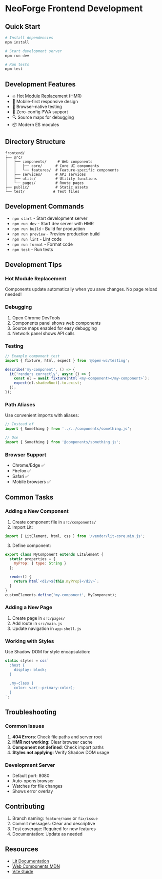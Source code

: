 # NeoForge Frontend Development

## Quick Start

```bash
# Install dependencies
npm install

# Start development server
npm run dev

# Run tests
npm test
```

## Development Features

- 🔥 Hot Module Replacement (HMR)
- 📱 Mobile-first responsive design
- 🧪 Browser-native testing
- 🎯 Zero-config PWA support
- 🔍 Source maps for debugging
- 📦 Modern ES modules

## Directory Structure

```
frontend/
├── src/
│   ├── components/     # Web components
│   │   ├── core/      # Core UI components
│   │   └── features/  # Feature-specific components
│   ├── services/      # API services
│   ├── utils/         # Utility functions
│   └── pages/         # Route pages
├── public/            # Static assets
└── test/             # Test files
```

## Development Commands

- `npm start` - Start development server
- `npm run dev` - Start dev server with HMR
- `npm run build` - Build for production
- `npm run preview` - Preview production build
- `npm run lint` - Lint code
- `npm run format` - Format code
- `npm test` - Run tests

## Development Tips

### Hot Module Replacement

Components update automatically when you save changes. No page reload needed!

### Debugging

1. Open Chrome DevTools
2. Components panel shows web components
3. Source maps enabled for easy debugging
4. Network panel shows API calls

### Testing

```javascript
// Example component test
import { fixture, html, expect } from '@open-wc/testing';

describe('my-component', () => {
  it('renders correctly', async () => {
    const el = await fixture(html`<my-component></my-component>`);
    expect(el.shadowRoot).to.exist;
  });
});
```

### Path Aliases

Use convenient imports with aliases:

```javascript
// Instead of
import { Something } from '../../components/something.js';

// Use
import { Something } from '@components/something.js';
```

### Browser Support

- Chrome/Edge ✅
- Firefox ✅
- Safari ✅
- Mobile browsers ✅

## Common Tasks

### Adding a New Component

1. Create component file in `src/components/`
2. Import Lit:
```javascript
import { LitElement, html, css } from '/vendor/lit-core.min.js';
```
3. Define component:
```javascript
export class MyComponent extends LitElement {
  static properties = {
    myProp: { type: String }
  };

  render() {
    return html`<div>${this.myProp}</div>`;
  }
}
customElements.define('my-component', MyComponent);
```

### Adding a New Page

1. Create page in `src/pages/`
2. Add route in `src/main.js`
3. Update navigation in `app-shell.js`

### Working with Styles

Use Shadow DOM for style encapsulation:

```javascript
static styles = css`
  :host {
    display: block;
  }
  
  .my-class {
    color: var(--primary-color);
  }
`;
```

## Troubleshooting

### Common Issues

1. **404 Errors**: Check file paths and server root
2. **HMR not working**: Clear browser cache
3. **Component not defined**: Check import paths
4. **Styles not applying**: Verify Shadow DOM usage

### Development Server

- Default port: 8080
- Auto-opens browser
- Watches for file changes
- Shows error overlay

## Contributing

1. Branch naming: `feature/name` or `fix/issue`
2. Commit messages: Clear and descriptive
3. Test coverage: Required for new features
4. Documentation: Update as needed

## Resources

- [Lit Documentation](https://lit.dev/)
- [Web Components MDN](https://developer.mozilla.org/en-US/docs/Web/Web_Components)
- [Vite Guide](https://vitejs.dev/guide/)
